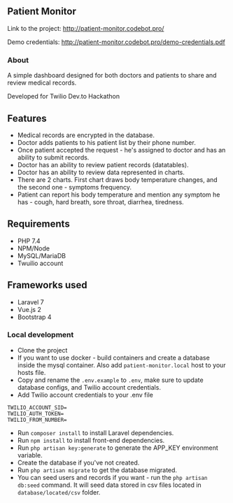## Patient Monitor

Link to the project: http://patient-monitor.codebot.pro/

Demo credentials: http://patient-monitor.codebot.pro/demo-credentials.pdf

### About

A simple dashboard designed for both doctors and patients to share and review medical records.    
    
Developed for Twilio Dev.to Hackathon

## Features
- Medical records are encrypted in the database.
- Doctor adds patients to his patient list by their phone number.
- Once patient accepted the request - he's assigned to doctor and has an ability to submit records.
- Doctor has an ability to review patient records (datatables).  
- Doctor has an ability to review data represented in charts.
- There are 2 charts. First chart draws body temperature changes, and the second one - symptoms frequency.
- Patient can report his body temperature and mention any symptom he has - cough, hard breath, sore throat, diarrhea, tiredness.

## Requirements

- PHP 7.4
- NPM/Node
- MySQL/MariaDB
- Twuilio account

## Frameworks used
- Laravel 7
- Vue.js 2
- Bootstrap 4

### Local development

- Clone the project
- If you want to use docker - build containers and create a database inside the mysql container. Also add `patient-monitor.local` host to your hosts file.
- Copy and rename the `.env.example` to `.env`,  make sure to update database configs, and Twilio account credentials.
- Add Twilio account credentials to your .env file  
```
TWILIO_ACCOUNT_SID=
TWILIO_AUTH_TOKEN=
TWILIO_FROM_NUMBER=
```
- Run `composer install` to install Laravel dependencies.
- Run `npm install` to install front-end dependencies.
- Run `php artisan key:generate` to generate the APP_KEY environment variable.
- Create the database if you've not created.
- Run `php artisan migrate` to get the database migrated.
- You can seed users and records if you want - run the `php artisan db:seed` command. It will seed data stored in csv files located in `database/located/csv` folder.
